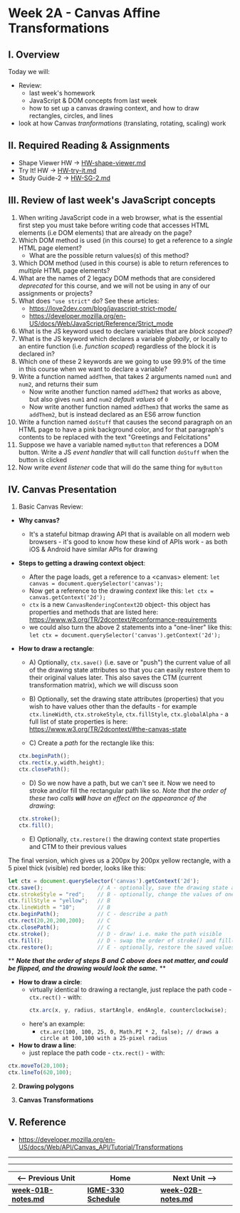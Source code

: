 # Week 2A - Canvas Affine Transformations

## I. Overview
Today we will: 
- Review:
  - last week's homework
  - JavaScript & DOM concepts from last week
  - how to set up a canvas drawing context, and how to draw rectangles, circles, and lines
- look at how Canvas *tranformations* (translating, rotating, scaling) work


## II. Required Reading & Assignments
* Shape Viewer HW -> [HW-shape-viewer.md](https://github.com/tonethar/IGME-330-Master/blob/master/notes/HW-shape-viewer.md)
* Try It! HW -> [HW-try-it.md](https://github.com/tonethar/IGME-330-Master/blob/master/notes/HW-try-it.md)
* Study Guide-2 -> [HW-SG-2.md](https://github.com/tonethar/IGME-330-Master/blob/master/notes/HW-SG-2.md)

## III. Review of last week's JavaScript concepts
1. When writing JavaScript code in a web browser, what is the essential first step you must take before writing code that accesses HTML elements (i.e DOM elements) that are already on the page?
1. Which DOM method is used (in this course) to get a reference to a *single* HTML page element?
    * What are the possible return values(s) of this method?
1. Which DOM method (used in this course) is able to return references to *multiple* HTML page elements?
1. What are the names of 2 legacy DOM methods that are considered *deprecated* for this course, and we will not be using in any of our  assignments or projects?
1. What does `"use strict"` do? See these articles:
    * https://love2dev.com/blog/javascript-strict-mode/
    * https://developer.mozilla.org/en-US/docs/Web/JavaScript/Reference/Strict_mode
1. What is the JS keyword used to declare variables that are *block scoped*?
1. What is the JS keyword which declares a variable *globally*, or locally to an entire function (i.e. *function scoped*) regardless of the block it is declared in?
1. Which one of these 2 keywords are we going to use 99.9% of the time in this course when we want to declare a variable?
1. Write a function named `addThem`, that takes 2 arguments named `num1` and `num2`, and returns their sum
    * Now write another function named `addThem2` that works as above, but also gives `num1` and `num2` *default values* of `0`
    * Now write another function named `addThem3` that works the same as `addThem2`, but is instead declared as an ES6 arrow function
1. Write a function named `doStuff` that causes the second paragraph on an HTML page to have a pink background color, and for that paragraph's contents to be replaced with the text "Greetings and Felcitations"
1. Suppose we have a variable named `myButton` that references a DOM button. Write a JS *event handler* that will call function `doStuff` when the button is clicked
1. Now write *event listener* code that will do the same thing for `myButton`

## IV. Canvas Presentation
1. Basic Canvas Review:
  - **Why canvas?**
      - It's a stateful bitmap drawing API that is available on all modern web browsers - it's good to know how these kind of APIs work - as both iOS & Android have similar APIs for drawing
      
  - **Steps to getting a drawing context object**:
      - After the page loads, get a reference to a &lt;canvas> element: `let canvas = document.querySelector('canvas');`
      - Now get a reference to the drawing *context* like this: `let ctx = canvas.getContext('2d');`
      - `ctx` is a new `CanvasRenderingContext2D` object- this object has properties and methods that are listed here: https://www.w3.org/TR/2dcontext/#conformance-requirements
      - we could also turn the above 2 statements into a "one-liner" like this: `let ctx = document.querySelector('canvas').getContext('2d');`
      
  - **How to draw a rectangle**:
      - A) Optionally, `ctx.save()` (i.e. save or "push") the current value of all of the drawing state attributes so that you can easily restore them to their original values later. This also saves the CTM (current transformation matrix), which we will discuss soon
      
      - B) Optionally, set the drawing state attributes (properties) that you wish to have values other than the defaults - for example `ctx.lineWidth`, `ctx.strokeStyle`, `ctx.fillStyle`, `ctx.globalAlpha` - a full list of state properties is here: https://www.w3.org/TR/2dcontext/#the-canvas-state
      
      - C) Create a *path* for the rectangle like this:
      ```js
      ctx.beginPath();
      ctx.rect(x,y,width,height);
      ctx.closePath();
      ```
     - D) So we now have a path, but we can't see it. Now we need to stroke and/or fill the rectangular path like so. *Note that the order of these two calls **will** have an effect on the appearance of the drawing*:
     ```js
     ctx.stroke();
     ctx.fill();
     ```
     - E) Optionally, `ctx.restore()` the drawing context state properties and CTM to their previous values

The final version, which gives us a 200px by 200px yellow rectangle, with a 5 pixel thick (visible) red border, looks like this:

```js
let ctx = document.querySelector('canvas').getContext('2d');
ctx.save();                 // A - optionally, save the drawing state attributes and CTM
ctx.strokeStyle = "red";    // B - optionally, change the values of one or more drawing state attributes
ctx.fillStyle = "yellow";   // B
ctx.lineWidth = "10";       // B
ctx.beginPath();            // C - describe a path
ctx.rect(20,20,200,200);    // C
ctx.closePath();            // C
ctx.stroke();               // D - draw! i.e. make the path visible
ctx.fill();                 // D - swap the order of stroke() and fill() to see what happens to the drawing
ctx.restore();              // E - optionally, restore the saved values of drawing state attributes and CTM
```

\*\* ***Note that the order of steps B and C above does not matter, and could be flipped, and the drawing would look the same.*** \*\*

 - **How to draw a circle**:
     - virtually identical to drawing a rectangle, just replace the path code - `ctx.rect()` - with:
       ```js
       ctx.arc(x, y, radius, startAngle, endAngle, counterclockwise);
       ```
     - here's an example: 
       - `ctx.arc(100, 100, 25, 0, Math.PI * 2, false); // draws a circle at 100,100 with a 25-pixel radius`
 - **How to draw a line**:
     -  just replace the path code - `ctx.rect()` - with:
     
```js
ctx.moveTo(20,100);
ctx.lineTo(620,100);
``` 

2. **Drawing polygons**

3. **Canvas Transformations**



## V. Reference
- https://developer.mozilla.org/en-US/docs/Web/API/Canvas_API/Tutorial/Transformations

<hr><hr>

| <-- Previous Unit | Home | Next Unit -->
| --- | --- | --- 
| [**week-01B-notes.md**](week-01B-notes.md)     |  [**IGME-330 Schedule**](../schedule.md) | [**week-02B-notes.md**](week-02B-notes.md)
